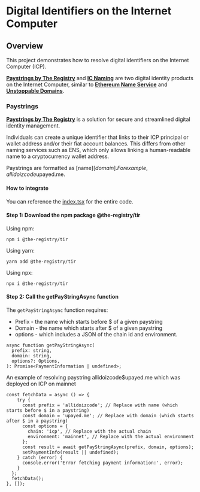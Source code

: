 # Digital Identifiers on the Internet Computer

## Overview

This project demonstrates how to resolve digital identifiers on the Internet Computer (ICP). 

[**Paystrings by The Registry**](https://theregistry.app/) and [**IC Naming**](https://www.icnaming.com/) are two digital identity products on the Internet Computer, similar to [**Ethereum Name Service**](https://ens.domains/) and [**Unstoppable Domains**](https://unstoppabledomains.com/).

### Paystrings

[**Paystrings by The Registry**](https://theregistry.app/) is a solution for secure and streamlined digital identity management. 

Individuals can create a unique identifier that links to their ICP principal or wallet address and/or their fiat account balances. This differs from other naming services such as ENS, which only allows linking a human-readable name to a cryptocurrency wallet address.

Paystrings are formatted as [name]$[domain]. For example, allidoizcode$upayed.me. 

#### How to integrate

You can reference the [index.tsx](src/index.tsx) for the entire code. 

#### Step 1: Download the npm package @the-registry/tir

Using npm: 
```
npm i @the-registry/tir
```

Using yarn:
```
yarn add @the-registry/tir
```

Using npx:
```
npx i @the-registry/tir
```

#### Step 2: Call the getPayStringAsync function

The ```getPayStringAsync``` function requires:

- Prefix - the name which starts before $ of a given paystring
- Domain - the name which starts after $ of a given paystring
- options - which includes a JSON of the chain id and environment.

```
async function getPayStringAsync(
  prefix: string,
  domain: string,
  options?: Options,
): Promise<PaymentInformation | undefined>;
```
An example of resolving paystring allidoizcode$upayed.me which was deployed on ICP on mainnet

```
const fetchData = async () => {
    try {
      const prefix = 'allidoizcode'; // Replace with name (which starts before $ in a paystring)
      const domain = 'upayed.me'; // Replace with domain (which starts after $ in a paystring)
      const options = {
        chain: 'icp', // Replace with the actual chain
        environment: 'mainnet', // Replace with the actual environment
      };
      const result = await getPayStringAsync(prefix, domain, options);
      setPaymentInfo(result || undefined);
    } catch (error) {
      console.error('Error fetching payment information:', error);
    }
  };
  fetchData();
}, []);
```
